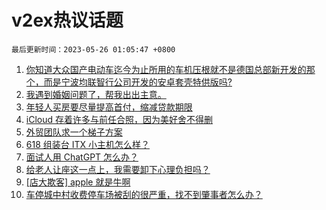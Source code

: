 # v2ex热议话题

`最后更新时间：2023-05-26 01:05:47 +0800`

1. [你知道大众国产电动车迄今为止所用的车机压根就不是德国总部新开发的那个，而是宁波均联智行公司开发的安卓套壳特供版吗?](https://www.v2ex.com/t/942843)
1. [我遇到婚姻问题了，帮我出出主意。](https://www.v2ex.com/t/942812)
1. [年轻人买房要尽量提高首付，缩减贷款期限](https://www.v2ex.com/t/942740)
1. [iCloud 存着许多与前任合照，因为美好舍不得删](https://www.v2ex.com/t/942779)
1. [外贸团队求一个梯子方案](https://www.v2ex.com/t/942909)
1. [618 组装台 ITX 小主机怎么样？](https://www.v2ex.com/t/942799)
1. [面试人用 ChatGPT 怎么办？](https://www.v2ex.com/t/942778)
1. [给老人让座这一点上，我需要卸下心理负担吗？](https://www.v2ex.com/t/942804)
1. [[店大欺客] apple 就是牛啊](https://www.v2ex.com/t/942936)
1. [车停城中村收费停车场被刮的很严重，找不到肇事者怎么办？](https://www.v2ex.com/t/942734)

